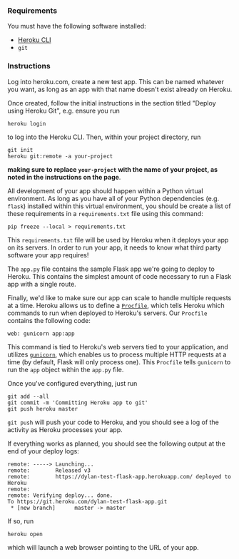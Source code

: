 ### Requirements

You must have the following software installed:

* [Heroku CLI](https://devcenter.heroku.com/articles/heroku-cli)
* `git`

### Instructions

Log into heroku.com, create a new test app. This can be named whatever you want, as long as an app with that name doesn't exist already on Heroku.

Once created, follow the initial instructions in the section titled "Deploy using Heroku Git", e.g. ensure you run

    heroku login

to log into the Heroku CLI. Then, within your project directory, run

    git init
    heroku git:remote -a your-project

**making sure to replace `your-project` with the name of your project, as noted in the instructions on the page**.

All development of your app should happen within a Python virtual environment. As long as you have all of your Python dependencies (e.g. `flask`) installed within this virtual environment, you should be create a list of these requirements in a `requirements.txt` file using this command:

    pip freeze --local > requirements.txt

This `requirements.txt` file will be used by Heroku when it deploys your app on its servers. In order to run your app, it needs to know what third party software your app requires!

The `app.py` file contains the sample Flask app we're going to deploy to Heroku. This contains the simplest amount of code necessary to run a Flask app with a single route.

Finally, we'd like to make sure our app can scale to handle multiple requests at a time. Heroku allows us to define a [`Procfile`](https://devcenter.heroku.com/articles/python-gunicorn), which tells Heroku which commands to run when deployed to Heroku's servers. Our `Procfile` contains the following code:

    web: gunicorn app:app

This command is tied to Heroku's web servers tied to your application, and utilizes [`gunicorn`](https://devcenter.heroku.com/articles/python-gunicorn), which enables us to process multiple HTTP requests at a time (by default, Flask will only process one). This `Procfile` tells `gunicorn` to run the `app` object within the `app.py` file.

Once you've configured everything, just run 

    git add --all
    git commit -m 'Committing Heroku app to git'
    git push heroku master

`git push` will push your code to Heroku, and you should see a log of the activity as Heroku processes your app.

If everything works as planned, you should see the following output at the end of your deploy logs:

    remote: -----> Launching...
    remote:        Released v3
    remote:        https://dylan-test-flask-app.herokuapp.com/ deployed to Heroku
    remote:
    remote: Verifying deploy... done.
    To https://git.heroku.com/dylan-test-flask-app.git
     * [new branch]      master -> master

If so, run

    heroku open

which will launch a web browser pointing to the URL of your app.
